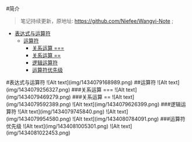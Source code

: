 #简介

>笔记持续更新，原地址:  https://github.com/Niefee/Wangyi-Note ;

<ul>
<li><a href="#表达式与运算符">表达式与运算符</a><ul>
<li><a href="#运算符">运算符</a><ul>
<li><a href="#关系运算">关系运算 ===</a></li>
<li><a href="#关系运算-1">关系运算 ==</a></li>
<li><a href="#逻辑运算符">逻辑运算符</a></li>
<li><a href="#运算符优先级">运算符优先级</a></li>
</ul>
</li>
</ul>
</li>
</ul>
#表达式与运算符
![Alt text](img/1434079168989.png)
##运算符
![Alt text](img/1434079256327.png)
###关系运算 ===
![Alt text](img/1434079469279.png)
###关系运算 ==
![Alt text](img/1434079592389.png)
![Alt text](img/1434079626399.png)
###逻辑运算符
![Alt text](img/1434079745840.png)
![Alt text](img/1434079954580.png)
![Alt text](img/1434080784091.png)
###运算符优先级
![Alt text](img/1434081005301.png)
![Alt text](img/1434081022453.png)
